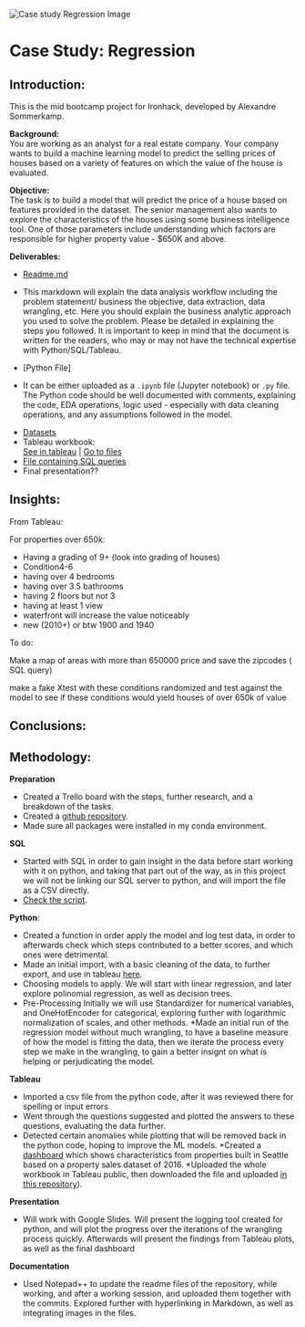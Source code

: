 ![Case study Regression Image](https://education-team-2020.s3-eu-west-1.amazonaws.com/data-analytics/project+banners/real-state-project.jpg)

# Case Study: Regression

## Introduction:
This is the mid bootcamp project for Ironhack, developed by Alexandre Sommerkamp. 

**Background:**  
You are working as an analyst for a real estate company. Your company wants to build a machine learning model to predict the selling prices of houses based on a variety of features on which the value of the house is evaluated.

**Objective:**  
The task is to build a model that will predict the price of a house based on features provided in the dataset. The senior management also wants to explore the characteristics of the houses using some business intelligence tool. One of those parameters include understanding which factors are responsible for higher property value - \$650K and above.

**Deliverables:**   

*  [Readme.md](https://github.com/Alex-Skp/Case-Study-Regression/blob/main/README.md)
 - This markdown will explain the data analysis workflow including the problem statement/ business the objective, data extraction, data wrangling, etc. Here you should explain the business analytic approach you used to solve the problem. Please be detailed in explaining the steps you followed. It is important to keep in mind that the document is written for the readers, who may or may not have the technical expertise with Python/SQL/Tableau.
*  [Python File]
 - It can be either uploaded as a `.ipynb` file (Jupyter notebook) or `.py` file. The Python code should be well documented with comments, explaining the code, EDA operations, logic used - especially with data cleaning operations, and any assumptions followed in the model.
* [Datasets](https://github.com/Alex-Skp/Case-Study-Regression/tree/main/data)
*  Tableau workbook:  
	[See in tableau](https://public.tableau.com/profile/alex2690#!/vizhome/SeattlePropertySaleDataWorkbook/HowarepropertiesbuiltinSeattle) | [Go to files](https://github.com/Alex-Skp/Case-Study-Regression/tree/main/tableau)
* [File containing SQL queries](https://github.com/Alex-Skp/Case-Study-Regression/tree/main/sql)
* Final presentation??

## Insights:

From Tableau:

For properties over 650k:
* Having a grading of 9+ (look into grading of houses)
* Condition4-6
* having over 4 bedrooms 
* having over 3.5 bathrooms
* having 2 floors but not 3
* having at least 1 view 
* waterfront will increase the value noticeably
* new (2010+) or btw 1900 and 1940




To do: 

Make a map of areas with more than 650000 price and save the zipcodes ( SQL query)

make a fake Xtest with these conditions randomized and test against the model to see if these conditions would yield houses of over 650k of value 




## Conclusions:


## Methodology:
**Preparation**
* Created a Trello board with the steps, further research, and a breakdown of the tasks.
* Created a [github repository](https://github.com/Alex-Skp/Case-Study-Regression).
* Made sure all packages were installed in my conda environment.

**SQL**
* Started with SQL in order to gain insight in the data before start working with it on python, and taking that part out of the way, as in this project we will not be linking our SQL server to python, and will import the file as a CSV directly.  
* [Check the script](https://github.com/Alex-Skp/Case-Study-Regression/blob/main/sql/sql-exercises.sql).

**Python**:
* Created a function in order apply the model and log test data, in order to afterwards check which steps contributed to a better scores, and which ones were detrimental.
* Made an initial import, with a basic cleaning of the data, to further export, and use in tableau [here](https://github.com/Alex-Skp/Case-Study-Regression/blob/main/tableau/Seattle%20Property%20Sale%20Data%20Workbook.twbx).
* Choosing models to apply. We will start with linear regression, and later explore polinomial regression, as well as decision trees.
* Pre-Processing Initially we will use Standardizer for numerical variables, and OneHotEncoder for categorical, exploring further with logarithmic normalization of scales, and other methods. 
*Made an initial run of the regression model without much wrangling, to have a baseline measure of how the model is fitting the data, then we iterate the process every step we make in the wrangling, to gain a better insignt on what is helping or perjudicating the model. 


**Tableau**
* Imported a csv file from the python code, after it was reviewed there for spelling or input errors
* Went through the questions suggested and plotted the answers to these questions, evaluating the data further.
* Detected certain anomalies while plotting that will be removed back in the python code, hoping to improve the ML models. 
*Created a [dashboard](https://public.tableau.com/profile/alex2690#!/vizhome/SeattlePropertySaleDataWorkbook/HowarepropertiesbuiltinSeattle) which shows characteristics from properties built in Seattle based on a property sales dataset of 2016.
*Uploaded the whole workbook in Tableau public, then downloaded the file and uploaded [in this repository](https://github.com/Alex-Skp/Case-Study-Regression/tree/main/tableau)). 


**Presentation**  
* Will work with Google Slides. Will present the logging tool created for python, and will plot the progress over the iterations of the wrangling process quickly. Afterwards will present the findings from Tableau plots, as well as the final dashboard

**Documentation**  
* Used Notepad++ to update the readme files of the repository, while working, and after a working session, and uploaded them together with the commits. Explored further with hyperlinking in Markdown, as well as integrating images in the files. 


